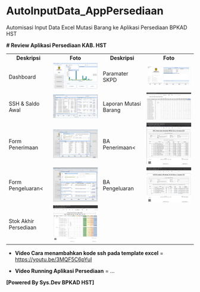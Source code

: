 # AutoInputData_AppPersediaan
Automisasi Input Data Excel Mutasi Barang ke Aplikasi Persediaan BPKAD HST


**# Review Aplikasi Persediaan KAB. HST**
<table>
  <tr>
    <td align="center"><b>Deskripsi</b></td>
     <td align="center"><b>Foto</b></td>
     <td align="center"><b>Deskripsi</b></td>
     <td align="center"><b>Foto</b></td>
  </tr>
  <tr>
    <td valign="center">Dashboard</td>
    <td valign="center"><img src="./.review/sc_09.PNG?raw=true" width="400"/></td>
    <td valign="center">Paramater SKPD</td>
    <td valign="center"><img src="./.review/sc_04.PNG?raw=true" width="400"/></td>
  </tr>
  <tr>
    <td valign="center">SSH & Saldo Awal</td>
    <td valign="center"><img src="./.review/sc_03.PNG?raw=true" width="400"/></td>
    <td valign="center">Laporan Mutasi Barang</td>
    <td valign="center"><img src="./.review/sc_10.PNG?raw=true" width="400"/></td>
  </tr>
  <tr>
    <td valign="center">Form Penerimaan</td>
    <td valign="center"><img src="./.review/sc_05.PNG?raw=true" width="400"/></td>
    <td valign="center">BA Penerimaan<</td>
    <td valign="center"><img src="./.review/sc_06.PNG?raw=true" width="400"/></td>
  </tr>
  <tr>
    <td valign="center">Form Pengeluaran<</td>
    <td valign="center"><img src="./.review/sc_07.PNG?raw=true" width="400"/></td>
    <td valign="center">BA Pengeluaran</td>
    <td valign="center"><img src="./.review/sc_08.PNG?raw=true" width="400"/></td>
  </tr>
  <tr>
    <td valign="center">Stok Akhir Persediaan</td>
    <td valign="center"><img src="./.review/sc_11.PNG?raw=true" width="400"/></td>
    <td valign="center"></td>
    <td valign="center"></td>
  </tr>
 </table>
 

- **Video Cara menambahkan kode ssh pada template excel** = https://youtu.be/3MQF5C6pYuI

- **Video Running Aplikasi Persediaan** = ...


**[Powered By Sys.Dev BPKAD HST]**
